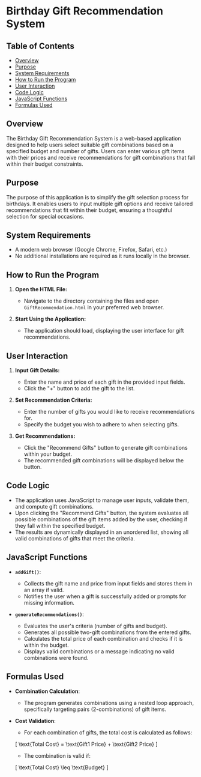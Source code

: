 # Birthday Gift Recommendation System

## Table of Contents
- [Overview](#overview)
- [Purpose](#purpose)
- [System Requirements](#system-requirements)
- [How to Run the Program](#how-to-run-the-program)
- [User Interaction](#user-interaction)
- [Code Logic](#code-logic)
- [JavaScript Functions](#javascript-functions)
- [Formulas Used](#formulas-used)

## Overview
The Birthday Gift Recommendation System is a web-based application designed to help users select suitable gift combinations based on a specified budget and number of gifts. Users can enter various gift items with their prices and receive recommendations for gift combinations that fall within their budget constraints.

## Purpose
The purpose of this application is to simplify the gift selection process for birthdays. It enables users to input multiple gift options and receive tailored recommendations that fit within their budget, ensuring a thoughtful selection for special occasions.

## System Requirements
- A modern web browser (Google Chrome, Firefox, Safari, etc.)
- No additional installations are required as it runs locally in the browser.

## How to Run the Program
1. **Open the HTML File:**
   - Navigate to the directory containing the files and open `GiftRecommendation.html` in your preferred web browser.

2. **Start Using the Application:**
   - The application should load, displaying the user interface for gift recommendations.

## User Interaction
1. **Input Gift Details:**
   - Enter the name and price of each gift in the provided input fields.
   - Click the "+" button to add the gift to the list.

2. **Set Recommendation Criteria:**
   - Enter the number of gifts you would like to receive recommendations for.
   - Specify the budget you wish to adhere to when selecting gifts.

3. **Get Recommendations:**
   - Click the "Recommend Gifts" button to generate gift combinations within your budget.
   - The recommended gift combinations will be displayed below the button.

## Code Logic
- The application uses JavaScript to manage user inputs, validate them, and compute gift combinations.
- Upon clicking the "Recommend Gifts" button, the system evaluates all possible combinations of the gift items added by the user, checking if they fall within the specified budget.
- The results are dynamically displayed in an unordered list, showing all valid combinations of gifts that meet the criteria.

## JavaScript Functions
- **`addGift()`**: 
  - Collects the gift name and price from input fields and stores them in an array if valid.
  - Notifies the user when a gift is successfully added or prompts for missing information.

- **`generateRecommendations()`**: 
  - Evaluates the user's criteria (number of gifts and budget).
  - Generates all possible two-gift combinations from the entered gifts.
  - Calculates the total price of each combination and checks if it is within the budget.
  - Displays valid combinations or a message indicating no valid combinations were found.

## Formulas Used
- **Combination Calculation**: 
  - The program generates combinations using a nested loop approach, specifically targeting pairs (2-combinations) of gift items.

- **Cost Validation**:
  - For each combination of gifts, the total cost is calculated as follows:
  
  \[
  \text{Total Cost} = \text{Gift1 Price} + \text{Gift2 Price}
  \]

  - The combination is valid if:
  
  \[
  \text{Total Cost} \leq \text{Budget}
  \]
  